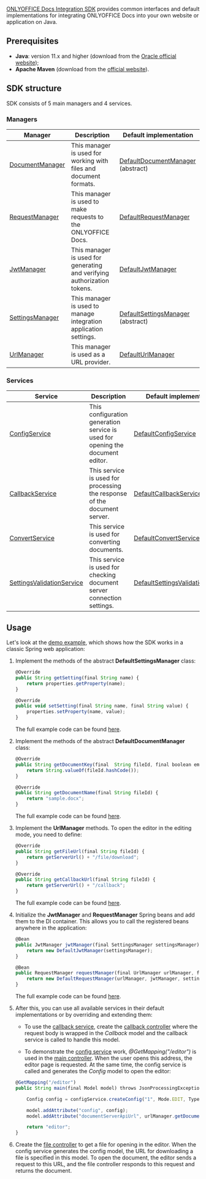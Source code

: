 [ONLYOFFICE Docs Integration SDK](https://central.sonatype.com/artifact/com.onlyoffice/docs-integration-sdk) provides common interfaces and default implementations for integrating ONLYOFFICE Docs into your own website or application on Java.

## Prerequisites

* **Java**: version 11.x and higher (download from the [Oracle official website](https://www.oracle.com/java/technologies/downloads/#java11));
* **Apache Maven** (download from the [official website](https://maven.apache.org/download.cgi)).

## SDK structure

SDK consists of 5 main managers and 4 services.

### Managers

| Manager                                                                                                                                                 | Description                                                             | Default implementation                                                                                                                                                           |
| ------------------------------------------------------------------------------------------------------------------------------------------------------- | ----------------------------------------------------------------------- | -------------------------------------------------------------------------------------------------------------------------------------------------------------------------------- |
| [DocumentManager](https://github.com/ONLYOFFICE/docs-integration-sdk-java/blob/main/src/main/java/com/onlyoffice/manager/document/DocumentManager.java) | This manager is used for working with files and document formats.       | [DefaultDocumentManager](https://github.com/ONLYOFFICE/docs-integration-sdk-java/blob/main/src/main/java/com/onlyoffice/manager/document/DefaultDocumentManager.java) (abstract) |
| [RequestManager](https://github.com/ONLYOFFICE/docs-integration-sdk-java/blob/main/src/main/java/com/onlyoffice/manager/request/RequestManager.java)    | This manager is used to make requests to the ONLYOFFICE Docs.           | [DefaultRequestManager](https://github.com/ONLYOFFICE/docs-integration-sdk-java/blob/main/src/main/java/com/onlyoffice/manager/request/DefaultRequestManager.java)               |
| [JwtManager](https://github.com/ONLYOFFICE/docs-integration-sdk-java/blob/main/src/main/java/com/onlyoffice/manager/security/JwtManager.java)           | This manager is used for generating and verifying authorization tokens. | [DefaultJwtManager](https://github.com/ONLYOFFICE/docs-integration-sdk-java/blob/main/src/main/java/com/onlyoffice/manager/security/DefaultJwtManager.java)                      |
| [SettingsManager](https://github.com/ONLYOFFICE/docs-integration-sdk-java/blob/main/src/main/java/com/onlyoffice/manager/settings/SettingsManager.java) | This manager is used to manage integration application settings.        | [DefaultSettingsManager](https://github.com/ONLYOFFICE/docs-integration-sdk-java/blob/main/src/main/java/com/onlyoffice/manager/settings/DefaultSettingsManager.java) (abstract) |
| [UrlManager](https://github.com/ONLYOFFICE/docs-integration-sdk-java/blob/main/src/main/java/com/onlyoffice/manager/url/UrlManager.java)                | This manager is used as a URL provider.                                 | [DefaultUrlManager](https://github.com/ONLYOFFICE/docs-integration-sdk-java/blob/main/src/main/java/com/onlyoffice/manager/url/DefaultUrlManager.java)                           |

### Services

| Service                                                                                                                                                                     | Description                                                                    | Default implementation                                                                                                                                                                    |
| --------------------------------------------------------------------------------------------------------------------------------------------------------------------------- | ------------------------------------------------------------------------------ | ----------------------------------------------------------------------------------------------------------------------------------------------------------------------------------------- |
| [ConfigService](https://github.com/ONLYOFFICE/docs-integration-sdk-java/blob/main/src/main/java/com/onlyoffice/service/documenteditor/config/ConfigService.java)            | This configuration generation service is used for opening the document editor. | [DefaultConfigService](https://github.com/ONLYOFFICE/docs-integration-sdk-java/blob/main/src/main/java/com/onlyoffice/service/documenteditor/config/DefaultConfigService.java)            |
| [CallbackService](https://github.com/ONLYOFFICE/docs-integration-sdk-java/blob/main/src/main/java/com/onlyoffice/service/documenteditor/callback/CallbackService.java)      | This service is used for processing the response of the document server.       | [DefaultCallbackService](https://github.com/ONLYOFFICE/docs-integration-sdk-java/blob/main/src/main/java/com/onlyoffice/service/documenteditor/callback/DefaultCallbackService.java)      |
| [ConvertService](https://github.com/ONLYOFFICE/docs-integration-sdk-java/blob/main/src/main/java/com/onlyoffice/service/convert/ConvertService.java)                        | This service is used for converting documents.                                 | [DefaultConvertService](https://github.com/ONLYOFFICE/docs-integration-sdk-java/blob/main/src/main/java/com/onlyoffice/service/convert/DefaultConvertService.java)                        |
| [SettingsValidationService](https://github.com/ONLYOFFICE/docs-integration-sdk-java/blob/main/src/main/java/com/onlyoffice/service/settings/SettingsValidationService.java) | This service is used for checking document server connection settings.         | [DefaultSettingsValidationService](https://github.com/ONLYOFFICE/docs-integration-sdk-java/blob/main/src/main/java/com/onlyoffice/service/settings/DefaultSettingsValidationService.java) |

## Usage

Let's look at the [demo example](https://github.com/ONLYOFFICE/docs-integration-sdk-java/tree/main/demo-example), which shows how the SDK works in a classic Spring web application:

1. Implement the methods of the abstract **DefaultSettingsManager** class:

   ``` javascript
   @Override
   public String getSetting(final String name) {
       return properties.getProperty(name);
   }

   @Override
   public void setSetting(final String name, final String value) {
       properties.setProperty(name, value);
   }
   ```

   The full example code can be found [here](https://github.com/ONLYOFFICE/docs-integration-sdk-java/blob/main/demo-example/src/main/java/com/onlyoffice/demoexample/manager/SettingsManagerImpl.java).

2. Implement the methods of the abstract **DefaultDocumentManager** class:

   ``` javascript
   @Override
   public String getDocumentKey(final  String fileId, final boolean embedded) {
       return String.valueOf(fileId.hashCode());
   }

   @Override
   public String getDocumentName(final String fileId) {
       return "sample.docx";
   }
   ```

   The full example code can be found [here](https://github.com/ONLYOFFICE/docs-integration-sdk-java/blob/main/demo-example/src/main/java/com/onlyoffice/demoexample/manager/DocumentManagerImpl.java).

3. Implement the **UrlManager** methods. To open the editor in the editing mode, you need to define:

   ``` javascript
   @Override
   public String getFileUrl(final String fileId) {
       return getServerUrl() + "/file/download";
   }

   @Override
   public String getCallbackUrl(final String fileId) {
       return getServerUrl() + "/callback";
   }
   ```

   The full example code can be found [here](https://github.com/ONLYOFFICE/docs-integration-sdk-java/blob/main/demo-example/src/main/java/com/onlyoffice/demoexample/manager/UrlMangerImpl.java).

4. Initialize the **JwtManager** and **RequestManager** Spring beans and add them to the DI container. This allows you to call the registered beans anywhere in the application:

   ``` javascript
   @Bean
   public JwtManager jwtManager(final SettingsManager settingsManager) {
       return new DefaultJwtManager(settingsManager);
   }

   @Bean
   public RequestManager requestManager(final UrlManager urlManager, final JwtManager jwtManager, final SettingsManager settingsManager) {
       return new DefaultRequestManager(urlManager, jwtManager, settingsManager);
   }
   ```

   The full example code can be found [here](https://github.com/ONLYOFFICE/docs-integration-sdk-java/blob/main/demo-example/src/main/java/com/onlyoffice/demoexample/DemoExampleApplication.java).

5. After this, you can use all available services in their default implementations or by overriding and extending them:

   * To use the [callback service](https://github.com/ONLYOFFICE/docs-integration-sdk-java/blob/main/demo-example/src/main/java/com/onlyoffice/demoexample/service/CallbackServiceImpl.java), create the [callback controller](https://github.com/ONLYOFFICE/docs-integration-sdk-java/blob/main/demo-example/src/main/java/com/onlyoffice/demoexample/controllers/CallbackController.java) where the request body is wrapped in the *Callback* model and the callback service is called to handle this model.

   * To demonstrate the [config service](https://github.com/ONLYOFFICE/docs-integration-sdk-java/blob/main/demo-example/src/main/java/com/onlyoffice/demoexample/service/ConfigServiceImpl.java) work, *@GetMapping("/editor")* is used in the [main controller](https://github.com/ONLYOFFICE/docs-integration-sdk-java/blob/main/demo-example/src/main/java/com/onlyoffice/demoexample/controllers/MainController.java). When the user opens this address, the editor page is requested. At the same time, the config service is called and generates the *Config* model to open the editor:

   ``` javascript
   @GetMapping("/editor")
   public String main(final Model model) throws JsonProcessingException {

       Config config = configService.createConfig("1", Mode.EDIT, Type.DESKTOP);

       model.addAttribute("config", config);
       model.addAttribute("documentServerApiUrl", urlManager.getDocumentServerApiUrl());

       return "editor";
   }
   ```

6. Create the [file controller](https://github.com/ONLYOFFICE/docs-integration-sdk-java/blob/main/demo-example/src/main/java/com/onlyoffice/demoexample/controllers/FileController.java) to get a file for opening in the editor. When the config service generates the config model, the URL for downloading a file is specified in this model. To open the document, the editor sends a request to this URL, and the file controller responds to this request and returns the document.
